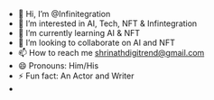 - 👋 Hi, I’m @Infinitegration
- 👀 I’m interested in AI, Tech, NFT & Infintegration 
- 🌱 I’m currently learning AI & NFT
- 💞️ I’m looking to collaborate on AI and NFT
- 📫 How to reach me shrinathdigitrend@gmail.com
- 😄 Pronouns: Him/His
- ⚡ Fun fact: An Actor and Writer
- 

<!---
Infinitegration/Infinitegration is a ✨ special ✨ repository because its `README.md` (this file) appears on your GitHub profile.
You can click the Preview link to take a look at your changes.
--->
